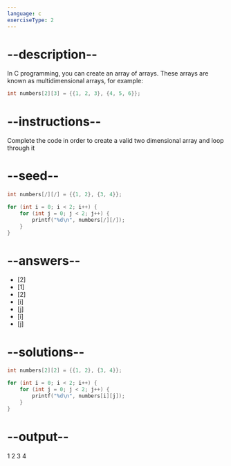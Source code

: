 ```yaml
---
language: c
exerciseType: 2
---
```


# --description--

In C programming, you can create an array of arrays.
These arrays are known as multidimensional arrays, for example:
```c
int numbers[2][3] = {{1, 2, 3}, {4, 5, 6}};
```

# --instructions--

Complete the code in order to create a valid two dimensional array and loop through it

# --seed--

```c
int numbers[/][/] = {{1, 2}, {3, 4}};

for (int i = 0; i < 2; i++) {
    for (int j = 0; j < 2; j++) {
        printf("%d\n", numbers[/][/]);
    }
}
```

# --answers--

- [2]
- [1]
- [2]
- [i]
- [j]
- [i]
- [j]

# --solutions--

```c
int numbers[2][2] = {{1, 2}, {3, 4}};

for (int i = 0; i < 2; i++) {
    for (int j = 0; j < 2; j++) {
        printf("%d\n", numbers[i][j]);
    }
}
```

# --output--

1
2
3
4
